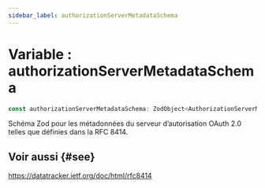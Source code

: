 ```yaml
---
sidebar_label: authorizationServerMetadataSchema
---
```


# Variable : authorizationServerMetadataSchema

```ts
const authorizationServerMetadataSchema: ZodObject<AuthorizationServerMetadata>;
```

Schéma Zod pour les métadonnées du serveur d’autorisation OAuth 2.0 telles que définies dans la RFC 8414.

## Voir aussi {#see}

https://datatracker.ietf.org/doc/html/rfc8414
